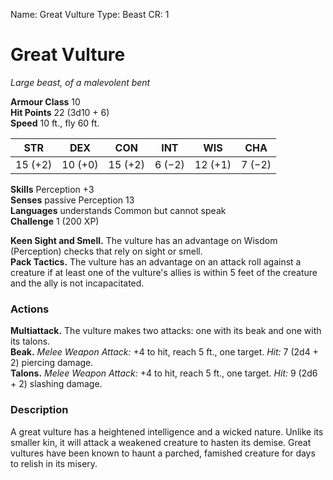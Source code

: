 Name: Great Vulture
Type: Beast
CR: 1

# Great Vulture 
_Large beast, of a malevolent bent_

**Armour Class** 10    
**Hit Points** 22 (3d10 + 6)    
**Speed** 10 ft., fly 60 ft. 

| STR     | DEX     | CON     | INT     | WIS     | CHA     |
|---------|---------|---------|---------|---------|---------|
| 15 (+2) | 10 (+0) | 15 (+2) | 6 (−2)  | 12 (+1) | 7 (−2)  |  

**Skills** Perception +3    
**Senses** passive Perception 13    
**Languages** understands Common but cannot speak    
**Challenge** 1 (200 XP) 

**Keen Sight and Smell.** The vulture has an advantage on Wisdom (Perception) checks that rely on sight or smell.   
**Pack Tactics.** The vulture has an advantage on an attack roll against a creature if at least one of the vulture's allies is within 5 feet of the creature and the ally is not incapacitated. 

### Actions 
**Multiattack.** The vulture makes two attacks: one with its beak and one with its talons.    
**Beak.** _Melee Weapon Attack:_ +4 to hit, reach 5 ft., one target. _Hit:_ 7 (2d4 + 2) piercing damage.    
**Talons.** _Melee Weapon Attack:_ +4 to hit, reach 5 ft., one target. _Hit:_ 9 (2d6 + 2) slashing damage. 

### Description
A great vulture has a heightened intelligence and a wicked nature. Unlike its smaller kin, it will attack a weakened creature to hasten its demise. Great vultures have been known to haunt a parched, famished creature for days to relish in its misery.